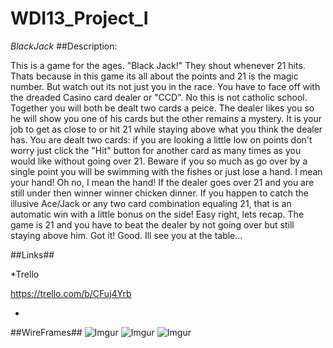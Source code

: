 # WDI13_Project_I
$Black Jack$
##Description:

  This is a game for the ages. "Black Jack!" They shout whenever 21 hits. Thats because in this game its all about the points and 21 is the magic number. But watch out its not just you in the race. You have to face off with the dreaded Casino card dealer or "CCD". No this is not catholic school. Together you will both be dealt two cards a peice. The dealer likes you so he will show you one of his cards but the other remains a mystery. It is your job to get as close to or hit 21 while staying above what you think the dealer has. You are dealt two cards: if you are looking a little low on points don't worry just click the "Hit" button for another card as many times as you would like without going over 21. Beware if you so much as go over by a single point you will be swimming with the fishes or just lose a hand. I mean your hand! Oh no, I mean the hand! If the dealer goes over 21 and you are still under then winner winner chicken dinner. If you happen to catch the illusive Ace/Jack or any two card combination equaling 21, that is an automatic win with a little bonus on the side! Easy right, lets recap. The game is 21 and you have to beat the dealer by not going over but still staying above him. Got it! Good. Ill see you at the table... 


##Links##

*Trello

https://trello.com/b/CFuj4Yrb

*


##WireFrames##
![Imgur](https://i.imgur.com/Zk4VwVM.jpg)
![Imgur](https://i.imgur.com/r7bE8l9.jpg)
![Imgur](https://i.imgur.com/7ILqIns.jpg)
